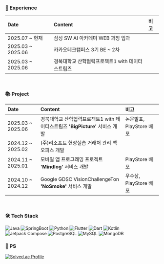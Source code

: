 ### 🏃 Experience
| Date | Content | 비고 |
| :--- | :--- | :--- |
| 2025.07 ~ 현재 | 삼성 SW AI 아카데미 WEB 과정 입과| |
| 2025.03 ~ 2025.06 | 카카오테크캠퍼스 3기 BE ~ 2차| |
| 2025.03 ~ 2025.06 | 경북대학교 산학협력프로젝트1 with 데이터스트림즈 | |
<br>

### 📚 Project
| Date | Content | 비고 |
| :--- | :--- | :--- |
| 2025.03 ~ 2025.06 | 경북대학교 산학협력프로젝트1 with 데이터스트림즈 **'BigPicture'** 서비스 개발 | 논문발표, PlayStore 배포 |
| 2024.12 ~ 2025.02 | (주)리소프트 현장실습 거래처 관리 백오피스 개발 | |
| 2024.11 ~ 2025.01 | 모바일 앱 프로그래밍 프로젝트 **'Mindlog'** 서비스 개발 | PlayStore 배포 |
| 2024.10 ~ 2024.12 | Google GDSC VisionChallengeTon **'NoSmoke'** 서비스 개발 | 우수상, PlayStore 배포 |

<br>

### 🛠️ Tech Stack

![Java](https://img.shields.io/badge/Java-007396.svg?&style=for-the-badge&logo=Java&logoColor=white)
![SpringBoot](https://img.shields.io/badge/SpringBoot-6DB33F.svg?&style=for-the-badge&logo=SpringBoot&logoColor=white)
![Python](https://img.shields.io/badge/Python-3776AB.svg?&style=for-the-badge&logo=Python&logoColor=white)
![Flutter](https://img.shields.io/badge/Flutter-02569B.svg?&style=for-the-badge&logo=Flutter&logoColor=white)
![Dart](https://img.shields.io/badge/Dart-0175C2.svg?&style=for-the-badge&logo=Dart&logoColor=white)
![Kotlin](https://img.shields.io/badge/Kotlin-7F52FF.svg?&style=for-the-badge&logo=Kotlin&logoColor=white)
![Jetpack Compose](https://img.shields.io/badge/Jetpack%20compose-4285F4.svg?&style=for-the-badge&logo=Jetpack%20Compose&logoColor=white)
![PostgreSQL](https://img.shields.io/badge/PostgreSQL-4169E1.svg?&style=for-the-badge&logo=PostgreSQL&logoColor=white)
![MySQL](https://img.shields.io/badge/MySQL-4479A1.svg?&style=for-the-badge&logo=MySQL&logoColor=white)
![MongoDB](https://img.shields.io/badge/MongoDB-47A248.svg?&style=for-the-badge&logo=MongoDB&logoColor=white)
<br>


### 🧩 PS
[![Solved.ac Profile](http://mazassumnida.wtf/api/v2/generate_badge?boj=minccc427)](https://solved.ac/minccc427/)
